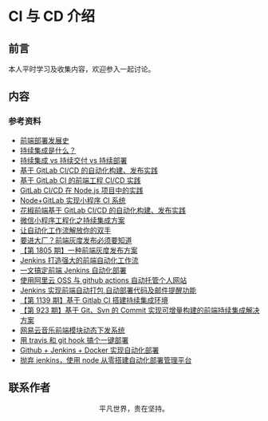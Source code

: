 # CI 与 CD 介绍

## 前言

本人平时学习及收集内容，欢迎参入一起讨论。

## 内容

### 参考资料

- [前端部署发展史](https://juejin.im/post/5dc4ae67f265da4cfa7bbb9a)
- [持续集成是什么？](http://www.ruanyifeng.com/blog/2015/09/continuous-integration.html)
- [持续集成 vs 持续交付 vs 持续部署](https://mp.weixin.qq.com/s/Y09_FYS2IWae24geE7tK-Q)
- [基于 GitLab CI/CD 的自动化构建、发布实践](https://mp.weixin.qq.com/s/z2f1i2FgrVGofQR6nKTd1A)
- [基于 GitLab CI 的前端工程 CI/CD 实践](https://github.com/giscafer/front-end-manual/issues/27)
- [GitLab CI/CD 在 Node.js 项目中的实践](https://mp.weixin.qq.com/s/AY1nJA0T7YS2YnW-GNMPFQ)
- [Node+GitLab 实现小程序 CI 系统](https://mp.weixin.qq.com/s/5NsY5cj0n1AuU0-zT1VrEQ)
- [花椒前端基于 GitLab CI/CD 的自动化构建、发布实践](https://mp.weixin.qq.com/s/0VtDFv5bxJp2OyJGufBV0w)
- [微信小程序工程化之持续集成方案](https://mp.weixin.qq.com/s/k16SjTN7__iRB_7q78hldg)
- [让自动化工作流解放你的双手](https://mp.weixin.qq.com/s/MJX5pVwugKsRO__fjhPVmg)
- [要进大厂？前端灰度发布必须要知道](https://mp.weixin.qq.com/s/54GgUM1saYvZCRP1sJ0Kug)
- [【第 1805 期】一种前端灰度发布方案](https://mp.weixin.qq.com/s/IT65m3VwlAhXusipB6wa2g)
- [Jenkins 打造强大的前端自动化工作流](https://juejin.im/post/5ad1980e6fb9a028c42ea1be)
- [一文搞定前端 Jenkins 自动化部署](https://mp.weixin.qq.com/s/DLXnbY3AcZHMgrPw0T28mQ)
- [使用阿里云 OSS 与 github actions 自动托管个人网站](https://mp.weixin.qq.com/s/DPPOeWHShkasvKAxwH30JA)
- [Jenkins 实现前端自动打包,自动部署代码及邮件提醒功能](https://www.cnblogs.com/tugenhua0707/p/11949644.html)
- [【第 1139 期】基于 Gitlab CI 搭建持续集成环境](https://mp.weixin.qq.com/s/0hss-qGPjsvYOGkprGjW9g)
- [【第 923 期】基于 Git、Svn 的 Commit 实现可增量构建的前端持续集成解决方案](https://mp.weixin.qq.com/s/E31b-hF9yNWLOt3bNBIXCA)
- [网易云音乐前端模块动态下发系统](https://zhuanlan.zhihu.com/p/91386560)
- [用 travis 和 git hook 搞个一键部署](https://segmentfault.com/a/1190000005804780)
- [Github + Jenkins + Docker 实现自动化部署](https://github.com/mcuking/blog/issues/61)
- [抛弃 jenkins，使用 node 从零搭建自动化部署管理平台](https://mp.weixin.qq.com/s/UVcZh0QE8g52Iv5UB_61tQ)

## 联系作者

<div align="center">
    <p>
        平凡世界，贵在坚持。
    </p>
    <img :src="$withBase('/about/contact.png')" />
</div>
